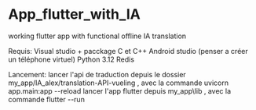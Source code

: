 # App_flutter_with_IA
working flutter app with functional offline IA translation

Requis:
Visual studio + pacckage C et C++
Android studio (penser a créer un téléphone virtuel)
Python 3.12
Redis

Lancement:
lancer l'api de traduction depuis le dossier my_app/IA_alex/translation-API-vueling , avec la commande uvicorn app.main:app --reload
lancer l'app flutter depuis my_app\lib , avec la commande flutter --run

